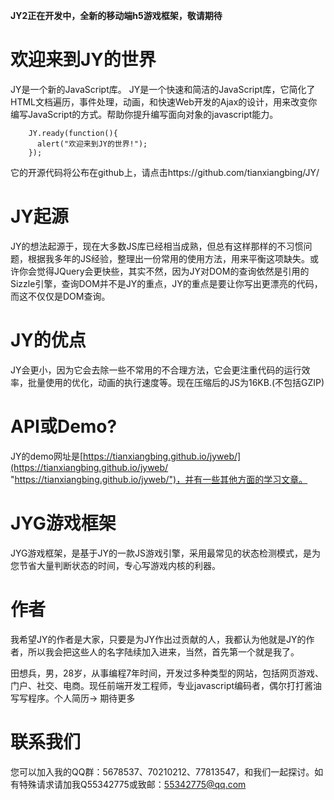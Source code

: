 **JY2正在开发中，全新的移动端h5游戏框架，敬请期待**

# 欢迎来到JY的世界
JY是一个新的JavaScript库。 JY是一个快速和简洁的JavaScript库，它简化了HTML文档遍历，事件处理，动画，和快速Web开发的Ajax的设计，用来改变你编写JavaScript的方式。帮助你提升编写面向对象的javascript能力。


		JY.ready(function(){
		  alert("欢迎来到JY的世界!");
		});
		
它的开源代码将公布在github上，请点击https://github.com/tianxiangbing/JY/

# JY起源
JY的想法起源于，现在大多数JS库已经相当成熟，但总有这样那样的不习惯问题，根据我多年的JS经验，整理出一份常用的使用方法，用来平衡这项缺失。或许你会觉得JQuery会更快些，其实不然，因为JY对DOM的查询依然是引用的Sizzle引擎，查询DOM并不是JY的重点，JY的重点是要让你写出更漂亮的代码，而这不仅仅是DOM查询。

# JY的优点
JY会更小，因为它会去除一些不常用的不合理方法，它会更注重代码的运行效率，批量使用的优化，动画的执行速度等。现在压缩后的JS为16KB.(不包括GZIP)

# API或Demo?
JY的demo网址是[https://tianxiangbing.github.io/jyweb/](https://tianxiangbing.github.io/jyweb/ "https://tianxiangbing.github.io/jyweb/")，并有一些其他方面的学习文章。

# JYG游戏框架
JYG游戏框架，是基于JY的一款JS游戏引擎，采用最常见的状态检测模式，是为您节省大量判断状态的时间，专心写游戏内核的利器。

# 作者
我希望JY的作者是大家，只要是为JY作出过贡献的人，我都认为他就是JY的作者，所以我会把这些人的名字陆续加入进来，当然，首先第一个就是我了。

田想兵，男，28岁，从事编程7年时间，开发过多种类型的网站，包括网页游戏、门户、社交、电商。现任前端开发工程师，专业javascript编码者，偶尔打打酱油写写程序。个人简历->
期待更多
# 联系我们
您可以加入我的QQ群：5678537、70210212、77813547，和我们一起探讨。如有特殊请求请加我Q55342775或致邮：55342775@qq.com
